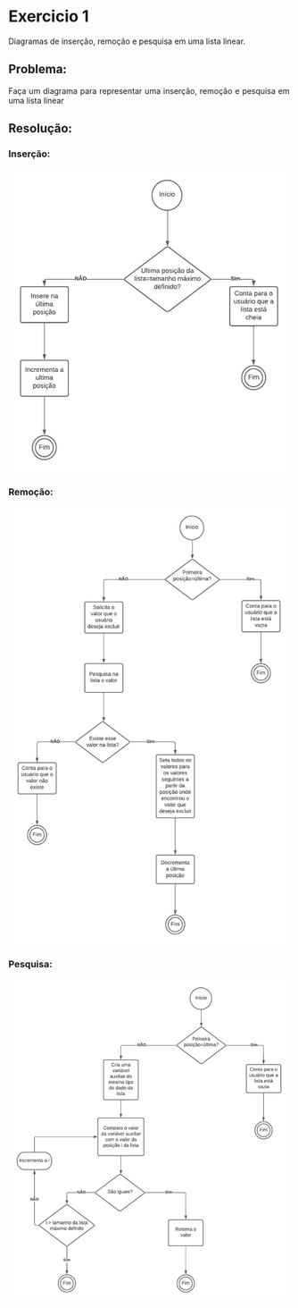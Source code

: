 <h1>Exercicio 1</h1>
<p align="justify">Diagramas de inserção, remoção e pesquisa em uma lista linear.</p>

<h2>Problema:</h2>
<p align="justify"> Faça um diagrama para representar uma inserção, remoção e pesquisa em uma lista linear</p>

<h2>Resolução:</h2>
<h3>Inserção:</h3>
<img src="imgs/insercao.jpeg" alt=insercaoDiagrama>

<h3>Remoção:</h3>
<img src="imgs/remocao.jpeg" alt=remocaoDiagrama>

<h3>Pesquisa:</h3>
<img src="imgs/pesquisa.jpeg" alt=pesquisaDiagrama>
